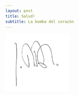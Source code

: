 ```yaml
---
layout: post
title: Salud!
subtitle: La bomba del corazón
---
```


<img src="/img/signature.jpg" width="200" height="179" />
